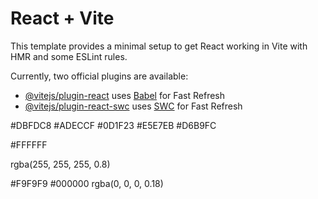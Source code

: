# React + Vite

This template provides a minimal setup to get React working in Vite with HMR and some ESLint rules.

Currently, two official plugins are available:

- [@vitejs/plugin-react](https://github.com/vitejs/vite-plugin-react/blob/main/packages/plugin-react/README.md) uses [Babel](https://babeljs.io/) for Fast Refresh
- [@vitejs/plugin-react-swc](https://github.com/vitejs/vite-plugin-react-swc) uses [SWC](https://swc.rs/) for Fast Refresh



#DBFDC8
#ADECCF
#0D1F23
#E5E7EB
#D6B9FC






#FFFFFF



rgba(255, 255, 255, 0.8)


#F9F9F9
#000000
rgba(0, 0, 0, 0.18)
